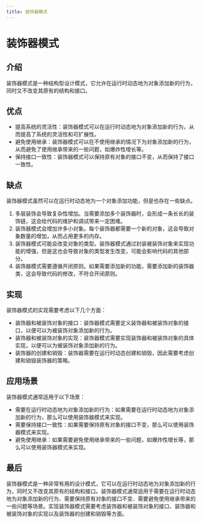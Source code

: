 ```yaml
---
title: 装饰器模式
---
```

# 装饰器模式
## 介绍

装饰器模式是一种结构型设计模式，它允许在运行时动态地为对象添加新的行为，同时又不改变其原有的结构和接口。

## 优点

- 提高系统的灵活性：装饰器模式可以在运行时动态地为对象添加新的行为，从而提高了系统的灵活性和可扩展性。
- 避免使用继承：装饰器模式可以在不使用继承的情况下为对象添加新的行为，从而避免了使用继承带来的一些问题，如爆炸性增长等。
- 保持接口一致性：装饰器模式可以保持原有对象的接口不变，从而保持了接口一致性。

## 缺点

装饰器模式虽然可以在运行时动态地为一个对象添加功能，但是也存在一些缺点。

1. 多层装饰会导致复杂性增加。当需要添加多个装饰器时，会形成一条长长的装饰链，这会给代码的维护和调试带来一定困难。
2. 装饰器模式会增加许多小对象。每个装饰器都需要一个新的对象，这会导致对象数量的增加，从而占用更多的内存。
3. 装饰器模式可能会改变对象的类型。装饰器模式通过封装被装饰对象来实现功能的增强，但是这也会导致对象的类型发生改变，可能会影响代码的其他部分。
4. 装饰器模式需要遵循开闭原则。如果需要添加新的功能，需要添加新的装饰器类，这会导致代码的修改，不符合开闭原则。

## 实现

装饰器模式的实现需要考虑以下几个方面：

- 装饰器和被装饰对象的接口：装饰器模式需要定义装饰器和被装饰对象的接口，以便可以为被装饰对象添加新的行为。
- 装饰器和被装饰对象的实现：装饰器模式需要实现装饰器和被装饰对象的具体实现，以便可以为被装饰对象添加新的行为。
- 装饰器的创建和销毁：装饰器需要在运行时动态创建和销毁，因此需要考虑创建和销毁装饰器的策略。

## 应用场景

装饰器模式通常适用于以下场景：

- 需要在运行时动态地为对象添加新的行为：如果需要在运行时动态地为对象添加新的行为，那么可以使用装饰器模式来实现。
- 需要保持接口一致性：如果需要保持原有对象的接口不变，那么可以使用装饰器模式来实现。
- 避免使用继承：如果需要避免使用继承带来的一些问题，如爆炸性增长等，那么可以使用装饰器模式来实现。

## 最后

装饰器模式是一种非常有用的设计模式，它可以在运行时动态地为对象添加新的行为，同时又不改变其原有的结构和接口。装饰器模式通常适用于需要在运行时动态地为对象添加新的行为、需要保持原有对象的接口不变、需要避免使用继承带来的一些问题等场景。实现装饰器模式需要考虑装饰器和被装饰对象的接口、装饰器和被装饰对象的实现以及装饰器的创建和销毁等方面。
